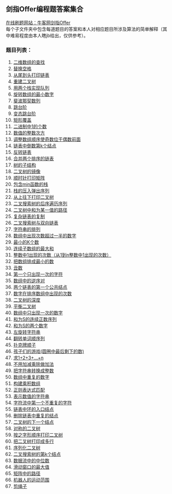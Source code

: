 ## 剑指Offer编程题答案集合
[在线刷题网站：牛客网剑指Offer](https://www.nowcoder.com/ta/coding-interviews?page=1)  
每个子文件夹中包含每道题目的答案和本人对相应题目所涉及算法的简单解释（其中难易程度由本人瞎jb给出，仅供参考）。 
 
### 题目列表：
1. [二维数组的查找][1]
2. [替换空格][1]
3. [从尾到头打印链表][1]
4. [重建二叉树][1]
5. [用两个栈实现队列][1]
6. [旋转数组的最小数字][1]
7. [斐波那契数列][1]
8. [跳台阶][1]
9. [变态跳台阶][1]
10. [矩形覆盖][1]
11. [二进制中1的个数][2]
12. [数值的整数次方][2]
13. [调整数组顺序使奇数位于偶数前面][2]
14. [链表中倒数第k个结点][2]
15. [反转链表][2]
16. [合并两个排序的链表][2]
17. [树的子结构][2]
18. [二叉树的镜像][2]
19. [顺时针打印矩阵][2]
20. [包含min函数的栈][2]
21. [栈的压入弹出序列][3]
22. [从上往下打印二叉树][3]
23. [二叉搜索树的后序遍历序列][3]
24. [二叉树中和为某一值的路径][3]
25. [复杂链表的复制][3]
26. [二叉搜索树与双向链表][3]
27. [字符串的排列][3]
28. [数组中出现次数超过一半的数字][3]
29. [最小的K个数][3]
30. [连续子数组的最大和][3]
31. [整数中1出现的次数（从1到n整数中1出现的次数）][4]
32. [把数组排成最小的数][4]
33. [丑数][4]
34. [第一个只出现一次的字符][4]
35. [数组中的逆序对][4]
36. [两个链表的第一个公共结点][4]
37. [数字在排序数组中出现的次数][4]
38. [二叉树的深度][4]
39. [平衡二叉树][4]
40. [数组中只出现一次的数字][4]
41. [和为S的连续正数序列][5]
42. [和为S的两个数字][5]
43. [左旋转字符串][5]
44. [翻转单词顺序列][5]
45. [扑克牌顺子][5]
46. [孩子们的游戏(圆圈中最后剩下的数)][5]
47. [求1+2+3+...+n][5]
48. [不用加减乘除做加法][5]
49. [把字符串转换成整数][5]
50. [数组中重复的数字][5]
51. [构建乘积数组][6]
52. [正则表达式匹配][6]
53. [表示数值的字符串][6]
54. [字符流中第一个不重复的字符][6]
55. [链表中环的入口结点][6]
56. [删除链表中重复的结点][6]
57. [二叉树的下一个结点][6]
58. [对称的二叉树][6]
59. [按之字形顺序打印二叉树][6]
60. [把二叉树打印成多行][6]
61. [序列化二叉树][7]
62. [二叉搜索树的第k个结点][7]
63. [数据流中的中位数][7]
64. [滑动窗口的最大值][7]
65. [矩阵中的路径][7]
66. [机器人的运动范围][7]
67. [剪绳子][7]

[1]: https://github.com/Huixxi/Algorithm-with-Cplusplus/tree/master/%E5%89%91%E2%98%9EOffer%E7%B3%BB%E5%88%97/%E9%A2%98%E7%9B%AE01-10
[2]: https://github.com/Huixxi/Algorithm-with-Cplusplus/tree/master/%E5%89%91%E2%98%9EOffer%E7%B3%BB%E5%88%97/%E9%A2%98%E7%9B%AE11-20
[3]: https://github.com/Huixxi/Algorithm-with-Cplusplus/tree/master/%E5%89%91%E2%98%9EOffer%E7%B3%BB%E5%88%97/%E9%A2%98%E7%9B%AE21-30
[4]: https://github.com/Huixxi/Algorithm-with-Cplusplus/tree/master/%E5%89%91%E2%98%9EOffer%E7%B3%BB%E5%88%97/%E9%A2%98%E7%9B%AE31-40
[5]: https://github.com/Huixxi/Algorithm-with-Cplusplus/tree/master/%E5%89%91%E2%98%9EOffer%E7%B3%BB%E5%88%97/%E9%A2%98%E7%9B%AE41-50
[6]: https://github.com/Huixxi/Algorithm-with-Cplusplus/tree/master/%E5%89%91%E2%98%9EOffer%E7%B3%BB%E5%88%97/%E9%A2%98%E7%9B%AE51-60
[7]: https://github.com/Huixxi/Algorithm-with-Cplusplus/tree/master/%E5%89%91%E2%98%9EOffer%E7%B3%BB%E5%88%97/%E9%A2%98%E7%9B%AE61-67
